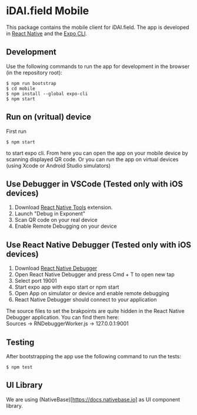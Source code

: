 # iDAI.field Mobile

This package contains the mobile client for iDAI.field.
The app is developed in [React Native](https://reactnative.dev/) and the [Expo CLI](https://expo.io/).

## Development

Use the following commands to run the app for development in the browser (in the repository root):

    $ npm run bootstrap
    $ cd mobile
    $ npm install --global expo-cli
    $ npm start

## Run on (vritual) device

First run 

    $ npm start

to start expo cli. From here you can open the app on your mobile device by scanning displayed QR code. Or you can run the app on virtual devices (using Xcode or Android Studio simulators)

## Use Debugger in VSCode (Tested only with iOS devices)

1. Download [React Native Tools](https://marketplace.visualstudio.com/items?itemName=msjsdiag.vscode-react-native) extension.
2. Launch "Debug in Exponent"
3. Scan QR code on your real device
4. Enable Remote Debugging on your device

## Use React Native Debugger (Tested only with iOS devices)

1. Download [React Native Debugger](https://github.com/jhen0409/react-native-debugger)
2. Open React Native Debugger and press Cmd + T to open new tap
3. Select port 19001
4. Start expo app with expo start or npm start
5. Open App on simulator or device and enable remote debugging
6. React Native Debugger should connect to your application

The source files to set the brakpoints are quite hidden in the React Native Debugger application. You can find them here: <br/>
Sources -> RNDebuggerWorker.js -> 127.0.0.1:9001

## Testing

After bootstrapping the app use the following command to run the tests:

    $ npm test

## UI Library

We are using (NativeBase)[https://docs.nativebase.io] as UI component library.
